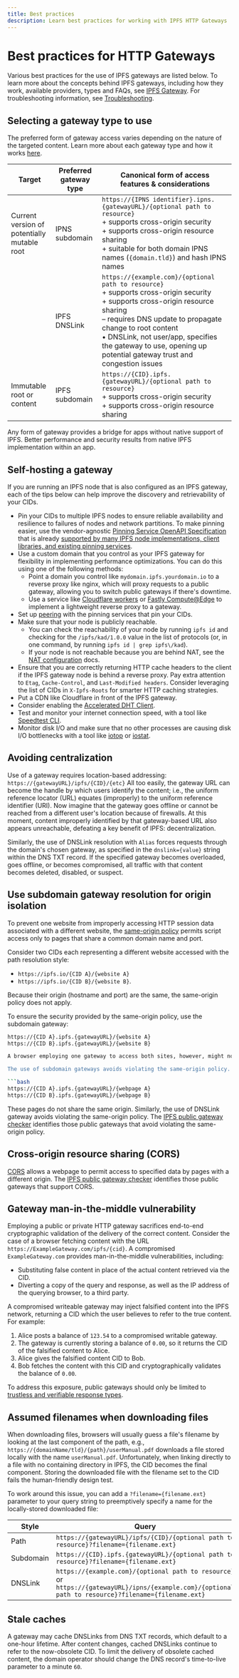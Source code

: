 ```yaml
---
title: Best practices 
description: Learn best practices for working with IPFS HTTP Gateways
---
```


# Best practices for HTTP Gateways

Various best practices for the use of IPFS gateways are listed below. To learn more about the concepts behind IPFS gateways, including how they work, available providers, types and FAQs, see [IPFS Gateway](../concepts/ipfs-gateway.md). For troubleshooting information, see [Troubleshooting](./gateway-troubleshooting.md).

## Selecting a gateway type to use

The preferred form of gateway access varies depending on the nature of the targeted content. Learn more about each gateway type and how it works [here](../concepts/ipfs-gateway.md#gateway-types).

| Target                                          | Preferred gateway type | Canonical form of access <br> features & considerations                                                                                                                                                                                                                                                                     |
| ----------------------------------------------- | ---------------------- | --------------------------------------------------------------------------------------------------------------------------------------------------------------------------------------------------------------------------------------------------------------------------------------------------------------------------- |
| Current version of <br>potentially mutable root | IPNS subdomain         | `https://{IPNS identifier}.ipns.{gatewayURL}/{optional path to resource}` <br> + supports cross-origin security <br> + supports cross-origin resource sharing <br> + suitable for both domain IPNS names (`{domain.tld}`) and hash IPNS names                                                                               |
|                                                 | IPFS DNSLink           | `https://{example.com}/{optional path to resource}` <br> + supports cross-origin security <br> + supports cross-origin resource sharing <br> – requires DNS update to propagate change to root content <br> • DNSLink, not user/app, specifies the gateway to use, opening up potential gateway trust and congestion issues |
| Immutable root or <br> content                  | IPFS subdomain         | `https://{CID}.ipfs.{gatewayURL}/{optional path to resource}` <br> + supports cross-origin security <br> + supports cross-origin resource sharing                                                                                                                                                                           |

Any form of gateway provides a bridge for apps without native support of IPFS. Better performance and security results from native IPFS implementation within an app.

## Self-hosting a gateway 

If you are running an IPFS node that is also configured as an IPFS gateway, each of the tips below can help improve the discovery and retrievability of your CIDs.

- Pin your CIDs to multiple IPFS nodes to ensure reliable availability and resilience to failures of nodes and network partitions. To make pinning easier, use the vendor-agnostic [Pinning Service OpenAPI Specification](https://ipfs.github.io/pinning-services-api-spec/) that is already [supported by many IPFS node implementations, client libraries, and existing pinning services](https://github.com/ipfs/pinning-services-api-spec#adoption).
- Use a custom domain that you control as your IPFS gateway for flexibility in implementing performance optimizations. You can do this using one of the following methods:
  - Point a domain you control like `mydomain.ipfs.yourdomain.io` to a reverse proxy like nginx, which will proxy requests to a public gateway, allowing you to switch public gateways if there's downtime.
  - Use a service like [Cloudflare workers](https://workers.cloudflare.com/) or [Fastly Compute@Edge](https://www.fastly.com/products/edge-compute) to implement a lightweight reverse proxy to a gateway.
- Set up [peering](./peering-with-content-providers.md) with the pinning services that pin your CIDs.
- Make sure that your node is publicly reachable.
   - You can check the reachability of your node by running `ipfs id` and checking for the `/ipfs/kad/1.0.0` value in the list of protocols (or, in one command, by running `ipfs id | grep ipfs\/kad`).
   - If your node is not reachable because you are behind NAT, see the [NAT configuration](https://docs.ipfs.tech/how-to/nat-configuration/#ipv6) docs.
- Ensure that you are correctly returning HTTP cache headers to the client if the IPFS gateway node is behind a reverse proxy. Pay extra attention to `Etag`, `Cache-Control`, and `Last-Modified headers`. Consider leveraging the list of CIDs in `X-Ipfs-Roots` for smarter HTTP caching strategies.
- Put a CDN like Cloudflare in front of the IPFS gateway.
- Consider enabling the [Accelerated DHT Client](https://github.com/ipfs/kubo/blob/master/docs/config.md#routingaccelerateddhtclient). 
- Test and monitor your internet connection speed, with a tool like [Speedtest CLI](https://www.speedtest.net/apps/cli).
- Monitor disk I/O and make sure that no other processes are causing disk I/O bottlenecks with a tool like [iotop](https://github.com/Tomas-M/iotop) or [iostat](https://github.com/sysstat/sysstat).



## Avoiding centralization

Use of a gateway requires location-based addressing: `https://{gatewayURL}/ipfs/{CID}/{etc}` All too easily, the gateway URL can become the handle by which users identify the content; i.e., the uniform reference locator (URL) equates (improperly) to the uniform reference identifier (URI). Now imagine that the gateway goes offline or cannot be reached from a different user's location because of firewalls. At this moment, content improperly identified by that gateway-based URL also appears unreachable, defeating a key benefit of IPFS: decentralization.

Similarly, the use of DNSLink resolution with `Alias` forces requests through the domain's chosen gateway, as specified in the `dnslink={value}` string within the DNS TXT record. If the specified gateway becomes overloaded, goes offline, or becomes compromised, all traffic with that content becomes deleted, disabled, or suspect.

## Use subdomain gateway resolution for origin isolation

To prevent one website from improperly accessing HTTP session data associated with a different website, the [same-origin policy](https://en.wikipedia.org/wiki/Same-origin_policy) permits script access only to pages that share a common domain name and port.

Consider two CIDs each representing a different website accessed with the path resolution style: 
 - `https://ipfs.io/{CID A}/{website A}`
 - `https://ipfs.io/{CID B}/{website B}`. 
 
Because their origin (hostname and port) are the same, the same-origin policy does not apply. 

To ensure the security provided by the same-origin policy, use the subdomain gateway:
```bash
https://{CID A}.ipfs.{gatewayURL}/{website A}
https://{CID B}.ipfs.{gatewayURL}/{website B}

A browser employing one gateway to access both sites, however, might not enforce that security policy. From that browser's perspective, both pages share a common origin: the gateway as identified in the URL `https://{gatewayURL}/...`.

The use of subdomain gateways avoids violating the same-origin policy. In this situation, the gateway's reference to the two pages becomes:

```bash
https://{CID A}.ipfs.{gatewayURL}/{webpage A}
https://{CID B}.ipfs.{gatewayURL}/{webpage B}
```

These pages do not share the same origin. Similarly, the use of DNSLink gateway avoids violating the same-origin policy. The [IPFS public gateway checker](https://ipfs.github.io/public-gateway-checker/) identifies those public gateways that avoid violating the same-origin policy.

## Cross-origin resource sharing (CORS)

[CORS](https://web.archive.org/web/20200418003728/https://developer.mozilla.org/en-US/docs/Web/HTTP/CORS#The_HTTP_response_headers) allows a webpage to permit access to specified data by pages with a different origin. The [IPFS public gateway checker](https://ipfs.github.io/public-gateway-checker/) identifies those public gateways that support CORS.

## Gateway man-in-the-middle vulnerability

Employing a public or private HTTP gateway sacrifices end-to-end cryptographic validation of the delivery of the correct content. Consider the case of a browser fetching content with the URL `https://ExampleGateway.com/ipfs/{cid}`. A compromised `ExampleGateway.com` provides man-in-the-middle vulnerabilities, including:

- Substituting false content in place of the actual content retrieved via the CID.
- Diverting a copy of the query and response, as well as the IP address of the querying browser, to a third party.

A compromised writeable gateway may inject falsified content into the IPFS network, returning a CID which the user believes to refer to the true content. For example:

1. Alice posts a balance of `123.54` to a compromised writable gateway.
1. The gateway is currently storing a balance of `0.00`, so it returns the CID of the falsified content to Alice.
1. Alice gives the falsified content CID to Bob.
1. Bob fetches the content with this CID and cryptographically validates the balance of `0.00`.

To address this exposure, public gateways should only be limited to [trustless and verifiable response types](https://docs.ipfs.tech/reference/http/gateway/#trustless-verifiable-retrieval).

## Assumed filenames when downloading files

When downloading files, browsers will usually guess a file's filename by looking at the last component of the path, e.g., `https://{domainName/tld}/{path}/userManual.pdf` downloads a file stored locally with the name `userManual.pdf`. Unfortunately, when linking directly to a file with no containing directory in IPFS, the CID becomes the final component. Storing the downloaded file with the filename set to the CID fails the human-friendly design test.

To work around this issue, you can add a `?filename={filename.ext}` parameter to your query string to preemptively specify a name for the locally-stored downloaded file:

| Style     | Query                                                                                                                                                     |
| --------- | --------------------------------------------------------------------------------------------------------------------------------------------------------- |
| Path      | `https://{gatewayURL}/ipfs/{CID}/{optional path to resource}?filename={filename.ext}`                                                                     |
| Subdomain | `https://{CID}.ipfs.{gatewayURL}/{optional path to resource}?filename={filename.ext}`                                                                     |
| DNSLink   | `https://{example.com}/{optional path to resource}` or <br> `https://{gatewayURL}/ipns/{example.com}/{optional path to resource}?filename={filename.ext}` |

## Stale caches

A gateway may cache DNSLinks from DNS TXT records, which default to a one-hour lifetime. After content changes, cached DNSLinks continue to refer to the now-obsolete CID. To limit the delivery of obsolete cached content, the domain operator should change the DNS record's time-to-live parameter to a minute `60`.
